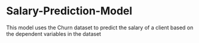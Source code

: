 # Salary-Prediction-Model
This model uses the Churn dataset to predict the salary of a client based on the dependent variables in the dataset
